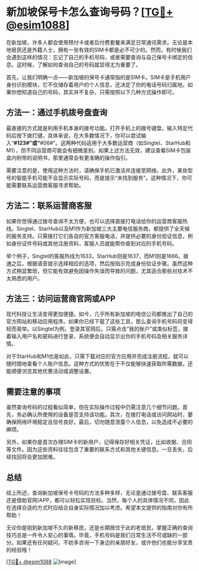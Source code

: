 # 新加坡保号卡怎么查询号码？[[TG💪+ @esim1088](https://t.me/s/esim1088)]

在新加坡，许多人都会使用预付卡或者后付费套餐来满足日常通讯需求。无论是本地居民还是外籍人士，拥有一张有效的SIM卡都是必不可少的。然而，有时候我们会遇到这样的情况：忘记了自己的手机号码，或者需要查询与自己保号卡绑定的信息。这时候，了解如何查询自己的号码就显得尤为重要了。

首先，让我们明确一点——新加坡的保号卡通常指的是SIM卡。SIM卡是手机用户身份识别模块，它不仅储存着用户的个人信息，还决定了你的电话号码归属地。如果你想知道自己的号码，其实并不复杂，只需按照以下几种方式操作即可。

## 方法一：通过手机拨号盘查询

最直接的方式就是利用手机本身的拨号功能。打开手机上的拨号键盘，输入特定代码后按下拨打键。具体来说，在大多数情况下，你可以尝试输入“**#123#”或“**#06#”。这两种代码适用于大多数运营商（如Singtel、StarHub和M1），但不同运营商可能会有细微差别。如果上述方法无效，建议查看SIM卡包装盒内附带的说明书，那里通常会有更准确的操作指引。

需要注意的是，使用这种方法时，请确保手机已激活并连接至网络。此外，某些型号的智能手机可能不会显示实际号码，而是提示“未找到服务”。这种情况下，你可能需要联系运营商客服寻求帮助。

## 方法二：联系运营商客服

如果你觉得通过拨号查询不太方便，也可以选择直接打电话给你的运营商客服热线。Singtel、StarHub以及M1作为新加坡三大主要电信服务商，都提供了全天候的服务支持。只需拨打它们各自的官方客服电话，并提供必要的身份验证信息，例如身份证件号码或其他注册资料，客服人员就能帮你查到对应的手机号码。

举个例子，Singtel的客服热线为1633，StarHub则是1637，而M1则是1666。拨通之后，根据语音提示选择相应的选项，然后按指示完成身份验证步骤。虽然这种方式稍显繁琐，但它能有效避免因操作失误而导致的问题，尤其适合那些对技术不太熟悉的用户。

## 方法三：访问运营商官网或APP

现代科技让生活变得更加便捷。如今，几乎所有新加坡的电信公司都推出了自己的官方网站和移动应用程序。如果你已经下载了这些工具，那么查询手机号码将变得轻而易举。以Singtel为例，登录其官网后，只需点击“我的账户”或类似标签，接着输入用户名和密码进行登录，系统便会自动显示出你的手机号码及相关服务详情。

对于StarHub和M1也是如此，只需下载对应的官方应用并完成注册流程，就可以随时随地查看个人账户信息。这种方式的优势在于不仅能够快速获取所需数据，还能顺便浏览其他优惠活动或调整设置。

## 需要注意的事项

虽然查询号码的过程看似简单，但在实际操作过程中仍需注意几个细节问题。首先，务必确认所使用的设备是否支持该功能。其次，在拨打电话或访问网站时，要确保网络环境稳定且信号良好。最后，切勿随意泄露个人信息，以免造成不必要的麻烦。

另外，如果你是首次办理SIM卡的新用户，记得保存好相关凭证，比如收据、合同等文件。因为这些资料往往包含了重要的联系方式和其他关键信息。一旦丢失，后续找回将会更加困难。

## 总结

综上所述，查询新加坡保号卡号码的方法多种多样，无论是通过拨号盘、联系客服还是借助官网/APP，都可以轻松实现目标。当然，每个人的具体情况不同，因此在选择合适的方式时应结合自身实际情况加以考虑。希望本文提供的指南对你有所帮助！

无论你是刚到新加坡不久的新移民，还是长期居住于此的老居民，掌握正确的查询技巧总是一件令人安心的事情。毕竟，手机号码是我们日常生活不可或缺的一部分。如果还有任何疑问，不妨多咨询一下身边的亲朋好友，或许他们也能分享宝贵的经验哦！

[[TG💪+ @esim1088](https://t.me/s/esim1088) ![Image](https://i.postimg.cc/4NQfJmqS/Snipaste-2025-05-13-00-14-12.png)]